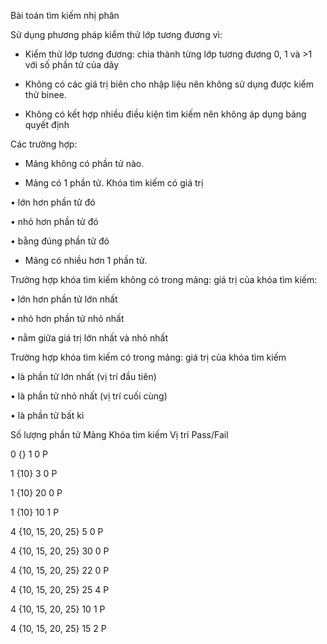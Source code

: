 Bài toán tìm kiếm nhị phân

Sử dụng phương pháp kiểm thử lớp tương đương vì:

- Kiểm thử lớp tương đương: chia thành từng lớp tương đương 0, 1 và >1 với số phần tử của dãy

- Không có các giá trị biên cho nhập liệu nên không sử dụng được kiểm thử binee.

- Không có kết hợp nhiều điều kiện tìm kiếm nên không áp dụng bảng quyết định

Các trường hợp:

- Mảng không có phần tử nào.

- Mảng có 1 phần tử. Khóa tìm kiếm có giá trị 

•	lớn hơn phần tử đó

•	nhỏ hơn phần tử đó

•	bằng đúng phần tử đó

- Mảng có nhiều hơn 1 phần tử.

Trường hợp khóa tìm kiếm không có trong mảng: giá trị của khóa tìm kiếm:

•	lớn hơn phần tử lớn nhất

•	nhỏ hơn phần tử nhỏ nhất

•	nằm giữa giá trị lớn nhất và nhỏ nhất

Trường hợp khóa tìm kiếm có trong mảng: giá trị của khóa tìm kiếm

•	là phần tử lớn nhất (vị trí đầu tiên)

•	là phần tử nhỏ nhất (vị trí cuối cùng)

•	là phần tử bất kì

Số lượng phần tử        	Mảng  	Khóa tìm kiếm	    Vị trí	Pass/Fail

0	                  {}	1	0	P

1	{10}	3	0	P

1	{10}	20	0	P

1	{10}	10	1	P

4	{10, 15, 20, 25}	5	0	P

4	{10, 15, 20, 25}	30	0	P

4	{10, 15, 20, 25}	22	0	P

4	{10, 15, 20, 25}	25	4	P

4	{10, 15, 20, 25}	10	1	P

4	{10, 15, 20, 25}	15	2	P

